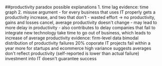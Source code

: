 ##productivity paradox 
possible explanations
	1. time lag
		evidence: time graph
	2. misuse argument
		- for every business that uses IT properly gets a productivity increase, and two that don't
		- wasted effort -> no productivity, gains and losses cancel, average productivity doesn't change
		- may lead to more delay in productivity
		- also contributes to delay
			companies that fail to integrate new technology take time to go out of business, which leads to increase of average productivity
		evidence:
			firm-level data
				bimodal distribution of productivity
			failures
				20% coporate IT projects fail within a year
				more for startups and ecommerce
				high variance suggests averages don't reflect productivity (self-reported is lower than actual failure)
	investment into IT doesn't guarantee success
